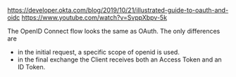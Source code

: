 https://developer.okta.com/blog/2019/10/21/illustrated-guide-to-oauth-and-oidc
https://www.youtube.com/watch?v=SvppXbpv-5k

The OpenID Connect flow looks the same as OAuth. The only differences are
- in the initial request, a specific scope of openid is used.
- in the final exchange the Client receives both an Access Token and an ID Token.

